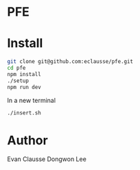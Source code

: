 # PFE

# Install

```bash
git clone git@github.com:eclausse/pfe.git
cd pfe
npm install
./setup
npm run dev
```

In a new terminal

```bash
./insert.sh
```

# Author

Evan Clausse
Dongwon Lee
